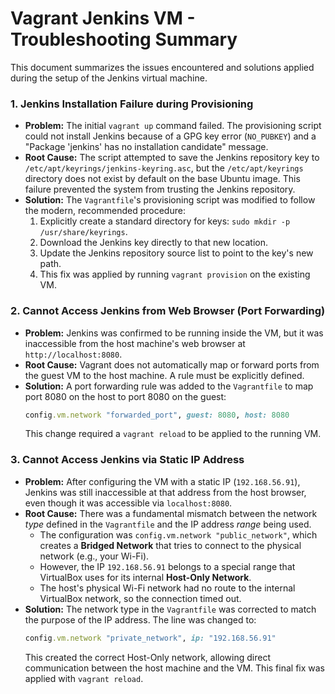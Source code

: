 # Vagrant Jenkins VM - Troubleshooting Summary

This document summarizes the issues encountered and solutions applied during the setup of the Jenkins virtual machine.

### 1. Jenkins Installation Failure during Provisioning

*   **Problem:** The initial `vagrant up` command failed. The provisioning script could not install Jenkins because of a GPG key error (`NO_PUBKEY`) and a "Package 'jenkins' has no installation candidate" message.
*   **Root Cause:** The script attempted to save the Jenkins repository key to `/etc/apt/keyrings/jenkins-keyring.asc`, but the `/etc/apt/keyrings` directory does not exist by default on the base Ubuntu image. This failure prevented the system from trusting the Jenkins repository.
*   **Solution:** The `Vagrantfile`'s provisioning script was modified to follow the modern, recommended procedure:
    1.  Explicitly create a standard directory for keys: `sudo mkdir -p /usr/share/keyrings`.
    2.  Download the Jenkins key directly to that new location.
    3.  Update the Jenkins repository source list to point to the key's new path.
    4.  This fix was applied by running `vagrant provision` on the existing VM.

### 2. Cannot Access Jenkins from Web Browser (Port Forwarding)

*   **Problem:** Jenkins was confirmed to be running inside the VM, but it was inaccessible from the host machine's web browser at `http://localhost:8080`.
*   **Root Cause:** Vagrant does not automatically map or forward ports from the guest VM to the host machine. A rule must be explicitly defined.
*   **Solution:** A port forwarding rule was added to the `Vagrantfile` to map port 8080 on the host to port 8080 on the guest:
    ```ruby
    config.vm.network "forwarded_port", guest: 8080, host: 8080
    ```
    This change required a `vagrant reload` to be applied to the running VM.

### 3. Cannot Access Jenkins via Static IP Address

*   **Problem:** After configuring the VM with a static IP (`192.168.56.91`), Jenkins was still inaccessible at that address from the host browser, even though it was accessible via `localhost:8080`.
*   **Root Cause:** There was a fundamental mismatch between the network *type* defined in the `Vagrantfile` and the IP address *range* being used.
    *   The configuration was `config.vm.network "public_network"`, which creates a **Bridged Network** that tries to connect to the physical network (e.g., your Wi-Fi).
    *   However, the IP `192.168.56.91` belongs to a special range that VirtualBox uses for its internal **Host-Only Network**.
    *   The host's physical Wi-Fi network had no route to the internal VirtualBox network, so the connection timed out.
*   **Solution:** The network type in the `Vagrantfile` was corrected to match the purpose of the IP address. The line was changed to:
    ```ruby
    config.vm.network "private_network", ip: "192.168.56.91"
    ```
    This created the correct Host-Only network, allowing direct communication between the host machine and the VM. This final fix was applied with `vagrant reload`.
